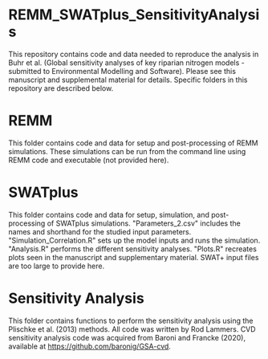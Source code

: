 # REMM_SWATplus_SensitivityAnalysis

This repository contains code and data needed to reproduce the analysis in Buhr et al. (Global sensitivity analyses of key riparian nitrogen models - submitted to Environmental Modelling and Software). Please see this manuscript and supplemental material for details. Specific folders in this repository are described below.

# REMM

This folder contains code and data for setup and post-processing of REMM simulations. These simulations can be run from the command line using REMM code and executable (not provided here).

# SWATplus

This folder contains code and data for setup, simulation, and post-processing of SWATplus simulations. "Parameters_2.csv" includes the names and shorthand for the studied input parameters. "Simulation_Correlation.R" sets up the model inputs and runs the simulation. "Analysis.R" performs the different sensitivity analyses. "Plots.R" recreates plots seen in the manuscript and supplementary material. SWAT+ input files are too large to provide here.

# Sensitivity Analysis

This folder contains functions to perform the sensitivity analysis using the Plischke et al. (2013) methods. All code was written by Rod Lammers. CVD sensitivity analysis code was acquired from Baroni and Francke (2020), available at https://github.com/baronig/GSA-cvd.
